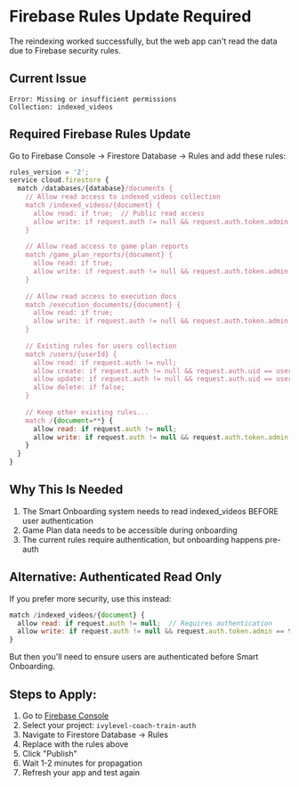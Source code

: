 # Firebase Rules Update Required

The reindexing worked successfully, but the web app can't read the data due to Firebase security rules.

## Current Issue
```
Error: Missing or insufficient permissions
Collection: indexed_videos
```

## Required Firebase Rules Update

Go to Firebase Console → Firestore Database → Rules and add these rules:

```javascript
rules_version = '2';
service cloud.firestore {
  match /databases/{database}/documents {
    // Allow read access to indexed_videos collection
    match /indexed_videos/{document} {
      allow read: if true;  // Public read access
      allow write: if request.auth != null && request.auth.token.admin == true;
    }
    
    // Allow read access to game plan reports
    match /game_plan_reports/{document} {
      allow read: if true;
      allow write: if request.auth != null && request.auth.token.admin == true;
    }
    
    // Allow read access to execution docs
    match /execution_documents/{document} {
      allow read: if true;
      allow write: if request.auth != null && request.auth.token.admin == true;
    }
    
    // Existing rules for users collection
    match /users/{userId} {
      allow read: if request.auth != null;
      allow create: if request.auth != null && request.auth.uid == userId;
      allow update: if request.auth != null && request.auth.uid == userId;
      allow delete: if false;
    }
    
    // Keep other existing rules...
    match /{document=**} {
      allow read: if request.auth != null;
      allow write: if request.auth != null && request.auth.token.admin == true;
    }
  }
}
```

## Why This Is Needed

1. The Smart Onboarding system needs to read indexed_videos BEFORE user authentication
2. Game Plan data needs to be accessible during onboarding
3. The current rules require authentication, but onboarding happens pre-auth

## Alternative: Authenticated Read Only

If you prefer more security, use this instead:

```javascript
match /indexed_videos/{document} {
  allow read: if request.auth != null;  // Requires authentication
  allow write: if request.auth != null && request.auth.token.admin == true;
}
```

But then you'll need to ensure users are authenticated before Smart Onboarding.

## Steps to Apply:

1. Go to [Firebase Console](https://console.firebase.google.com)
2. Select your project: `ivylevel-coach-train-auth`
3. Navigate to Firestore Database → Rules
4. Replace with the rules above
5. Click "Publish"
6. Wait 1-2 minutes for propagation
7. Refresh your app and test again